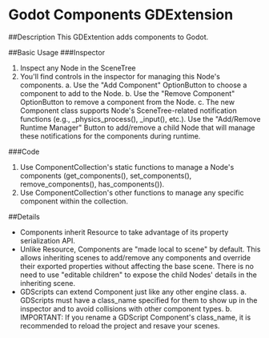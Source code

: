 # Godot Components GDExtension

##Description
This GDExtention adds components to Godot.

##Basic Usage
###Inspector
1. Inspect any Node in the SceneTree
2. You'll find controls in the inspector for managing this Node's components.
	a. Use the "Add Component" OptionButton to choose a component to add to the Node.
	b. Use the "Remove Component" OptionButton to remove a component from the Node.
	c. The new Component class supports Node's SceneTree-related notification functions (e.g., _physics_process(), _input(), etc.). Use the "Add/Remove Runtime Manager" Button to add/remove a child Node that will manage these notifications for the components during runtime.

###Code
1. Use ComponentCollection's static functions to manage a Node's components (get_components(), set_components(), remove_components(), has_components()).
2. Use ComponentCollection's other functions to manage any specific component within the collection.

##Details
- Components inherit Resource to take advantage of its property serialization API.
- Unlike Resource, Components are "made local to scene" by default. This allows inheriting scenes to add/remove any components and override their exported properties without affecting the base scene. There is no need to use "editable children" to expose the child Nodes' details in the inheriting scene.
- GDScripts can extend Component just like any other engine class.
	a. GDScripts must have a class_name specified for them to show up in the inspector and to avoid collisions with other component types.
	b. IMPORTANT: If you rename a GDScript Component's class_name, it is recommended to reload the project and resave your scenes.
